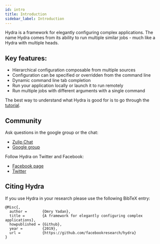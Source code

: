```yaml
---
id: intro
title: Introduction
sidebar_label: Introduction
---
```

Hydra is a framework for elegantly configuring complex applications.
The name Hydra comes from its ability to run multiple similar jobs - much like a Hydra with
multiple heads.

## Key features:

* Hierarchical configuration composable from multiple sources
* Configuration can be specified or overridden from the command line
* Dynamic command line tab completion
* Run your application locally or launch it to run remotely
* Run multiple jobs with different arguments with a single command

The best way to understand what Hydra is good for is to go through the [tutorial](tutorial/1_simple_cli_app.md).

## Community
Ask questions in the google group or the chat:
* [Zulip Chat](https://hydra-framework.zulipchat.com)
* [Google group](https://groups.google.com/d/forum/hydra_framework)

Follow Hydra on Twitter and Facebook:
* [Facebook page](https://www.facebook.com/Hydra-Framework-109364473802509/)
* [Twitter](https://twitter.com/Hydra_Framework)


## Citing Hydra
If you use Hydra in your research please use the following BibTeX entry:
```text
@Misc{,
  author =       {Omry Yadan},
  title =        {A framework for elegantly configuring complex applications},
  howpublished = {Github},
  year =         {2019},
  url =          {https://github.com/facebookresearch/hydra}
}
```
